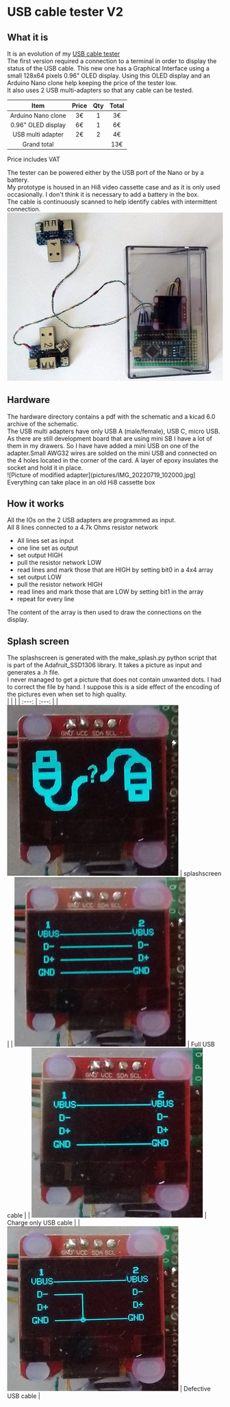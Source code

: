 # USB cable tester V2

## What it is
It is an evolution of my [USB cable tester](https://github.com/fdufnews/USB_cable_tester)  
The first version required a connection to a terminal in order to display the status of the USB cable. This new one has a Graphical Interface using a small 128x64 pixels 0.96" OLED display. Using this OLED display and an Arduino Nano clone help keeping the price of the tester low.  
It also uses 2 USB multi-adapters so that any cable can be tested.  

| Item | Price | Qty | Total |
| :---: | :---: | :---: | :---: |
| Arduino Nano clone | 3€ | 1 | 3€ |
| 0.96" OLED display | 6€ | 1 | 6€ |
| USB multi adapter | 2€ | 2 | 4€ |
| Grand total | | | 13€ |

Price includes VAT  

The tester can be powered either by the USB port of the Nano or by a battery.   
My prototype is housed in an Hi8 video cassette case and as it is only used occasionally. I don't think it is necessary to add a battery in the box.  
The cable is continuously scanned to help identify cables with intermittent connection.  
![Prototype](pictures/IMG_20220719_094122.jpg)

## Hardware
The hardware directory contains a pdf with the schematic and a kicad 6.0 archive of the schematic.  
The USB multi adapters have only USB A (male/female), USB C, micro USB. As there are still development board that are using mini SB I have a lot of them in my drawers. So I have have added a mini USB on one of the adapter.Small AWG32 wires are solded on the mini USB and connected on the 4 holes located in the corner of the card. A layer of epoxy insulates the socket and hold it in place.  
![Picture of modified adapter](pictures/IMG_20220719_102000.jpg]
Everything can take place in an old Hi8 cassette box

## How it works
All the IOs on the 2 USB adapters are programmed as input.  
All 8 lines connected to a 4.7k Ohms resistor network  
 
 - All lines set as input
 - one line set as output
 - set output HIGH
 - pull the resistor network LOW
 - read lines and mark those that are HIGH by setting bit0 in a 4x4 array
 - set output LOW
 - pull the resistor network HIGH
 - read lines and mark those that are LOW by setting bit1 in the array
 - repeat for every line

The content of the array is then used to draw the connections on the display.

## Splash screen
The splashscreen is generated with the make_splash.py python script that is part of the Adafruit_SSD1306 library. It takes a picture as input and generates a .h file.  
I never managed to get a picture that does not contain unwanted dots. I had to correct the file by hand. I suppose this is a side effect of the encoding of the pictures even when set to high quality.  
|    |   |
| :---: | :---: |
| ![Picture of yhe Splashscreen](pictures/IMG_20220719_094218.jpg) | splashscreen |
| ![Picture of display with Full USB cable connected](pictures/IMG_20220719_094245.jpg) | Full USB cable |
| ![Picture of display with Charge only USB cable connected](pictures/IMG_20220719_094304.jpg) | Charge only USB cable |
| ![Picture of display with Defective cable connected](pictures/IMG_20220719_094420.jpg) | Defective USB cable |

